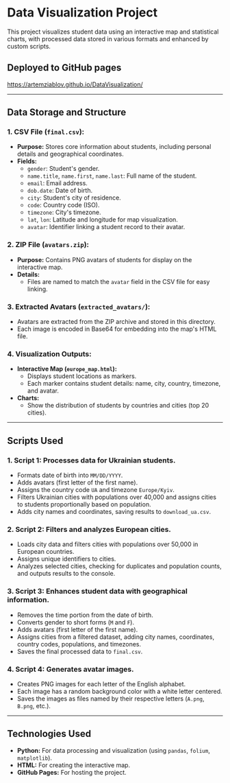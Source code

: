 # **Data Visualization Project**

This project visualizes student data using an interactive map and statistical charts, with processed data stored in various formats and enhanced by custom scripts.

## Deployed to GitHub pages
https://artemziablov.github.io/DataVisualization/

---

## **Data Storage and Structure**

### 1. **CSV File (`final.csv`):**
- **Purpose:** Stores core information about students, including personal details and geographical coordinates.
- **Fields:**
  - `gender`: Student's gender.
  - `name.title`, `name.first`, `name.last`: Full name of the student.
  - `email`: Email address.
  - `dob.date`: Date of birth.
  - `city`: Student's city of residence.
  - `code`: Country code (ISO).
  - `timezone`: City's timezone.
  - `lat`, `lon`: Latitude and longitude for map visualization.
  - `avatar`: Identifier linking a student record to their avatar.

### 2. **ZIP File (`avatars.zip`):**
- **Purpose:** Contains PNG avatars of students for display on the interactive map.
- **Details:**
  - Files are named to match the `avatar` field in the CSV file for easy linking.

### 3. **Extracted Avatars (`extracted_avatars/`):**
- Avatars are extracted from the ZIP archive and stored in this directory.
- Each image is encoded in Base64 for embedding into the map's HTML file.

### 4. **Visualization Outputs:**
- **Interactive Map (`europe_map.html`):**
  - Displays student locations as markers.
  - Each marker contains student details: name, city, country, timezone, and avatar.
- **Charts:**
  - Show the distribution of students by countries and cities (top 20 cities).

---

## **Scripts Used**

### 1. **Script 1:** Processes data for Ukrainian students.
- Formats date of birth into `MM/DD/YYYY`.
- Adds avatars (first letter of the first name).
- Assigns the country code `UA` and timezone `Europe/Kyiv`.
- Filters Ukrainian cities with populations over 40,000 and assigns cities to students proportionally based on population.
- Adds city names and coordinates, saving results to `download_ua.csv`.

### 2. **Script 2:** Filters and analyzes European cities.
- Loads city data and filters cities with populations over 50,000 in European countries.
- Assigns unique identifiers to cities.
- Analyzes selected cities, checking for duplicates and population counts, and outputs results to the console.

### 3. **Script 3:** Enhances student data with geographical information.
- Removes the time portion from the date of birth.
- Converts gender to short forms (`M` and `F`).
- Adds avatars (first letter of the first name).
- Assigns cities from a filtered dataset, adding city names, coordinates, country codes, populations, and timezones.
- Saves the final processed data to `final.csv`.

### 4. **Script 4:** Generates avatar images.
- Creates PNG images for each letter of the English alphabet.
- Each image has a random background color with a white letter centered.
- Saves the images as files named by their respective letters (`A.png`, `B.png`, etc.). 

---

## **Technologies Used**
- **Python:** For data processing and visualization (using `pandas`, `folium`, `matplotlib`).
- **HTML:** For creating the interactive map.
- **GitHub Pages:** For hosting the project.
